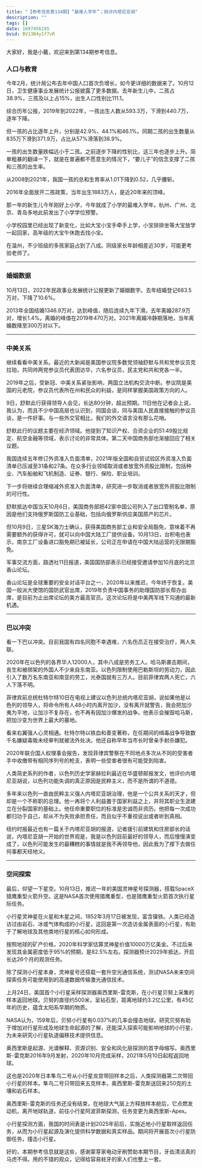 ```yaml
---
title: "【参考信息第134期】“最难入学年”；锐评内塔尼亚胡"
description: ""
tags: []
date: 1697456195
bvid: BV13B4y1f7vR
---
```

大家好，我是小戴，欢迎来到第134期参考信息。

### 人口与教育

今年2月，统计局公布去年中国人口首次负增长，如今更详细的数据来了。10月12日，卫生健康事业发展统计公报披露了更多数据。去年新生儿中，二孩占38.9%，三孩及以上占15%，出生人口性别比111.1。

综合历年公报，2019年到2022年，一孩出生人数从593.3万，下滑到440.7万，逐年下降。

但一孩的占比逐年上升，分别是42.9%、44.1%和46.1%。同期二孩的出生数量从835万下滑到371.9万，占比从57%滑落到38.9%。

一孩的出生数量跌幅远小于二孩。之前逐步下降的性别比，这三年也逐步上升。简单粗暴的翻译一下，就是在普遍都不愿意生的情况下，“要儿子”的信念支撑了二孩和三孩的出生率。

从2008到2021年，我国一孩的总和生育率从1.01下降到0.52，几乎腰斩。

2016年全面放开二孩政策，当年出生1883万人，是近20年来的顶峰。

那一年的新生儿今年刚好上小学，今年就成了小学的最难入学年。杭州、广州、北京、青岛多地此前发出了小学学位预警。

小学校园里已经出现了新变化，比如大宝小宝手牵手上学，小宝排排坐等大宝放学一起回家，高年级的大宝午休跑去找小宝。

在温州，不少班级的多孩家庭占到了八成。同级家长年龄相差近30岁，可能更考验老师了。

---

### 婚姻数据

10月13日，2022年民政事业发展统计公报更新了婚姻数字。去年结婚登记683.5万对，下降了10.6%。

2013年全国结婚1346.9万对，达到峰值，随后连续九年下滑。去年离婚287.9万对，增长1.4%。离婚的峰值在2019年470万对。2021年离婚冷静期落地，当年离婚数降至300万对以下。

---

### 中美关系

继续看看中美关系。最近的大新闻是美国参议院多数党领袖舒默与共和党参议员克拉珀，共同帅两党参议员代表团访华，六名参议员，民主党和共和党各一半。

2019年之后，受新冠、中美关系紧张影响，两国立法机构交流中断。参议院是美国的元老院，参议员代表所在州和民众的利益，是同样掌握美国政策方向的人。

9日，舒默此行获得领导人会见，长达80分钟，超出预期。11日他在记者会上说，我认为，而且不少中国高层也认识到，同国会谈，同与美国人民直接接触的参议员谈，是一件好事。与一些外交官相比，我们的外交语言没有那么花哨。

舒默此行的议题主要在经济领域。他提到了知识产权、合资企业的51:49股比规定、航空金融等领域，表示讨论的非常具体。第二天中国商务部也渐接回应了相关议题。

我国连续五年修订外资准入负面清单，2021年版全国和自贸试验区外资准入负面清单已压减至31条和27条。在众多行业领域取消或者放宽外资股比限制，包括种业、汽车船舶和飞机制造、证券、银行、保险、职业培训。

下一步将继续合理缩减外资准入负面清单，研究进一步取消或者放宽外资股比限制的可行性。

舒默抵达中国当天10月6日，美国商务部把42家中国公司列入了出口管制名单，原因是他们支持俄罗斯国防工业基础，包括向俄罗斯供应美国原产的芯片。

但10月9日，三星SK海力士确认，获得美国商务部工业和安全局豁免，意味着不再需要额外的获得许可，就可以向中国大陆工厂提供设备。10月13日，台积电也表示，南京工厂设备进口豁免期已被延长，公司正在申请在中国大陆运营的无限期豁免。

军事交流方面，路透社11日报道，美国国防部表示已经接受邀请参加10月底的北京香山论坛。

香山论坛是全球重要的安全对话平台之一，2020年以来推迟，今年终于恢复。美国一般派大使馆的国防武官出席，2019年负责中国事务的助理国防部长帮办出席，是目前为止出席论坛的美方最高官员。这次论坛将是中美两军线下沟通的最新机遇。

---

### 巴以冲突

看一下巴以冲突。目前我国有四名同胞不幸遇难，六名伤员正在接受治疗，两人失联。

2020年在以色列的各界华人12000人，其中八成是劳务工人。哈马斯袭击期间，丧生和被绑架的外国人不少来自东南亚。以色列限制使用巴勒斯坦的劳动力，因此引入了数万名东南亚和南亚的劳工，光泰国就有三万人。目前菲律宾两人死亡，六人下落不明。

菲律宾前总统杜特尔特10日在电视上建议以色列总统内塔尼亚胡，说如果他是以色列的领导人，将命令所有人48小时内离开加沙，没有离开就警告，我会把加沙夷为平地，让加沙不复存在，也不再有因加沙爆发的战争。他表示会摧毁哈马斯，把加沙变为世界上最大的墓地。

看来右翼强人心灵相通。杜特尔特以铁血和善变著称，在任期间的缉毒战争导致数千名嫌疑毒贩未经审判就被法外处决。他还自称早年当市长时曾亲手射杀嫌犯。

2020年联合国人权理事会报告，发现菲律宾警察在不同地点多次从不同的受害者手中收缴带有相同序列号的枪支，表明一些受害者很有可能受到陷害。

人类简史系列的作者，以色列历史学家赫拉利最近在华盛顿邮报发文，他评价内塔尼亚胡说，以色列功能失调的真正原因是民粹主义，而不是所谓的不道德。

多年来以色列一直由民粹主义强人内塔尼亚胡治理，他是一个公共关系的天才，但却是一个不称职的总理。他一再将个人利益置于国家利益之上，并将其职业生涯建立在分裂国家的基础上。他任命重要职位的标准是忠诚而非资历。他把每一次成功都归功于自己，却从不为失败承担责任，而且似乎不重视说出或者听到真相。

纽约时报最近也有一篇关于内塔尼亚胡的报道，记者援引前建筑和住房部长的话说，内塔尼亚胡一开始的世界观是，我是以色列目前最好的领导人，而后慢慢演变成了，以色列可能发生的最糟糕的事情就是我不再领导他，因此我为了撑下去做任何事都天经地义。

---

### 空间探索

最后，仰望一下星空。10月13日，推迟一年的美国灵神星号探测器，搭载SpaceX猎鹰重型火箭升空。这是NASA首次使用猎鹰重型，也是猎鹰重型火箭首次执行星际任务。

小行星灵神星在火星和木星之间，1852年3月17日被发现，富含镍铁。人类已经造访过由岩石、冰或气体构成的小行星，这回是第一次造访金属表面的小行星，有助于了解地球及其他类地行星的核心如何形成。

按照地球的矿产价格，2020年科学家估算灵神星价值10000万亿美金。不过后来发现其金属密度低于95%的预期，是82.5%左右。探测器预计2029年抵达，开启长达26个月的观测任务。

除了探测小行星本身，灵神星号还搭载一套升空光通信系统，测试NASA未来空间探索任务可能使用到的高速数据传输激光通信技术。

上月24日，美国首个小行星采样探测器奥西里斯-雷克斯，在小行星贝努上采集的样本返回地球。贝努的直径约500米，呈钻石型，距离地球约3.2亿公里，有45亿年的历史，蕴含太阳系早期的物质。

NASA认为，159年后，贝努小行星有0.037%的几率会撞击地球。研究贝努有助于增加对行星形成及地球生命起源的了解，还能深入探索可能影响地球的小行星，为未来研究小行星轨道偏移技术提供信息。

奥西里斯是起源、光谱解释、资源识别、安全和风化层探测的首字母缩写。奥西里斯-雷克斯2016年9月发射，2020年10月完成采样，2021年5月10日起程返回地球。

这也是2020年日本隼鸟二号从小行星龙宫带回样本之后，人类探测器第二次带回小行星的样本。隼鸟二号只带回来五克样本，奥西里斯-雷克斯送回来250克的土壤和岩石样本。

奥西里斯-雷克斯的任务还没有结束，在地球大气层上方释放样本舱后，它点燃发动机，离开地球轨道，前往小行星阿波菲斯探测，任务变更为奥西里斯-Apex。

小行星探测方面，我国的时间表是计划2025年前后，实施近地小行星取样返回任务，从而为小行星起源及演化提供科学数据和真实样品。期间将开展首次小行星防御任务，撞击小行星。

好的，本期参考信息就是这些，感谢蒙芽家电动牙刷赞助本期节目，牙齿清洁真的马虎不得。用的不错的观众，记得给容易蛀牙的家人们也整上一套。

